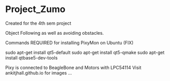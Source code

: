 # Project_Zumo
Created for the 4th sem project

Object Following as well as avoiding obstacles.

Commands REQUIRED for installing PixyMon on Ubuntu (FIX)

sudo apt-get install qt5-default
sudo apt-get install qt5-qmake
sudo apt-get install qtbase5-dev-tools

Pixy is connected to BeagleBone and Motors with LPC54114
Visit ankitjhall.github.io for images
...
